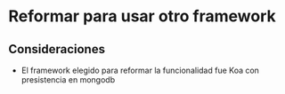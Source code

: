 # Reformar para usar otro framework
## Consideraciones
- El framework elegido para reformar la funcionalidad fue Koa con presistencia en mongodb